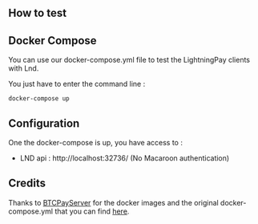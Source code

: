 ## How to test

## Docker Compose

You can use our docker-compose.yml file to test the LightningPay clients with Lnd.

You just have to enter the command line : 

```
docker-compose up
```

## Configuration

One the docker-compose is up, you have access to : 

- LND api : http://localhost:32736/ (No Macaroon authentication)

## Credits

Thanks to [BTCPayServer](https://github.com/btcpayserver) for the docker images and the original docker-compose.yml that you can find [here](https://github.com/btcpayserver/BTCPayServer.Lightning/blob/master/tests/docker-compose.yml).
